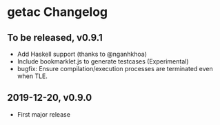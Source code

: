 # getac Changelog

## To be released, v0.9.1

* Add Haskell support (thanks to @nganhkhoa)
* Include bookmarklet.js to generate testcases (Experimental)
* bugfix: Ensure compilation/execution processes are terminated even when TLE.

## 2019-12-20, v0.9.0

* First major release
